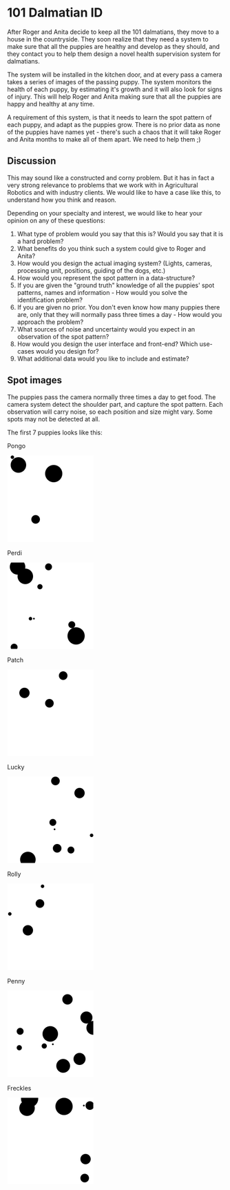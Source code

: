 # 101 Dalmatian ID

After Roger and Anita decide to keep all the 101 dalmatians, they move to a house in the countryside. They soon realize that they need a system to make sure that all the puppies are healthy and develop as they should, and they contact you to help them design a novel health supervision system for dalmatians.

The system will be installed in the kitchen door, and at every pass a camera takes a series of images of the passing puppy. The system monitors the health of each puppy, by estimating it's growth and it will also look for signs of injury. This will help Roger and Anita making sure that all the puppies are happy and healthy at any time.

A requirement of this system, is that it needs to learn the spot pattern of each puppy, and adapt as the puppies grow. There is no prior data as none of the puppies have names yet - there's such a chaos that it will take Roger and Anita months to make all of them apart. We need to help them ;)

## Discussion
This may sound like a constructed and corny problem. But it has in fact a very strong relevance to problems that we work with in Agricultural Robotics and with industry clients. We would like to have a case like this, to understand how you think and reason.

Depending on your specialty and interest, we would like to hear your opinion on any of these questions:

1. What type of problem would you say that this is? Would you say that it is a hard problem?
2. What benefits do you think such a system could give to Roger and Anita?
3. How would you design the actual imaging system? (Lights, cameras, processing unit, positions, guiding of the dogs, etc.)
4. How would you represent the spot pattern in a data-structure?
5. If you are given the "ground truth" knowledge of all the puppies' spot patterns, names and information - How would you solve the identification problem?
6. If you are given no prior. You don't even know how many puppies there are, only that they will normally pass three times a day - How would you approach the problem?
7. What sources of noise and  uncertainty would you expect in an observation of the spot pattern?
8. How would you design the user interface and front-end? Which use-cases would you design for?
9. What additional data would you like to include and estimate?


## Spot images
The puppies pass the camera normally three times a day to get food. 
The camera system detect the shoulder part, and capture the spot pattern. 
Each observation will carry noise, so each position and size might vary. 
Some spots may not be detected at all. 

The first 7 puppies looks like this:

Pongo

![Pongo](./population/001-Pongo.svg?raw=true "Pongo")

Perdi

![Perdi](./population/002-Perdita.svg?raw=true "Perdi")

Patch

![Patch](./population/003-Patch.svg?raw=true "Patch")

Lucky

![Lucky](./population/004-Lucky.svg?raw=true "Lucky")

Rolly

![Rolly](./population/005-Rolly.svg?raw=true "Rolly")

Penny

![Penny](./population/006-Penny.svg?raw=true "Penny")

Freckles

![Freckles](./population/007-Freckles.svg?raw=true "Freckles")



